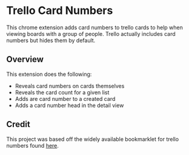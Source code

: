 # Trello Card Numbers
This chrome extension adds card numbers to trello cards to help when viewing boards with a group of people. Trello actually includes card numbers but hides them by default.
## Overview
This extension does the following:
- Reveals card numbers on cards themselves
- Reveals the card count for a given list
- Adds are card number to a created card
- Adds a card number head in the detail view
## Credit
This project was based off the widely available bookmarklet for trello numbers found [here](http://goo.gl/yKfjV).
